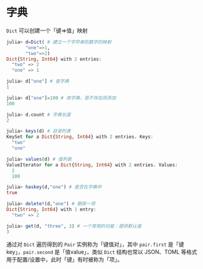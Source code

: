 # 字典
`Dict` 可以创建一个「键⇒值」映射
```jl
julia> d=Dict( # 建立一个字符串到数字的映射
       "one"=>1,
       "two"=>2)
Dict{String, Int64} with 2 entries:
  "two" => 2
  "one" => 1

julia> d["one"] # 查字典
1

julia> d["one"]=100 # 改字典，若不存在则添加
100

julia> d.count # 字典长度
2

julia> keys(d) # 目录列表
KeySet for a Dict{String, Int64} with 2 entries. Keys:
  "two"
  "one"

julia> values(d) # 值列表
ValueIterator for a Dict{String, Int64} with 2 entries. Values:
  2
  100

julia> haskey(d,"one") # 是否在字典中
true

julia> delete!(d,"one") # 删除一项
Dict{String, Int64} with 1 entry:
  "two" => 2

julia> get(d, "three", 3) # 一个常用的功能：提供默认值
3
```

通过对 `Dict` 遍历得到的 `Pair` 实例称为「键值对」，其中 `pair.first` 是「键key」，`pair.second` 是「值value」，类似 `Dict` 结构也常以 JSON、TOML 等格式用于配置/设置中，此时「键」有时被称为「项」。
